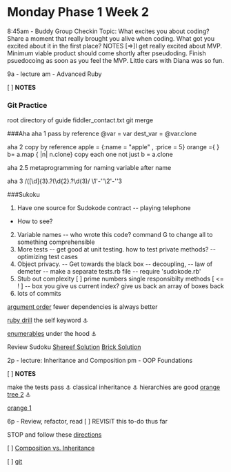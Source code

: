 # Monday Phase 1 Week 2
8:45am - Buddy Group Checkin
Topic: What excites you about coding? Share a moment that really brought you alive when coding. What got you excited about it in the first place?
NOTES
[=>]I get really excited about MVP. Minimum viable product should come shortly after pseudoding. Finish psuedocoing as soon as you feel the MVP.
Little cars with Diana was so fun.

9a - lecture
am - Advanced Ruby

[ ] **NOTES**
### Git Practice
root directory of guide fiddler_contact.txt git merge

###Aha
aha 1 pass by reference
@var = var
dest_var = @var.clone

aha 2  copy by reference
apple = {:name = "apple" , :price = 5}
orange ={ }
b= a.map { |n| n.clone}
copy each one not just
b = a.clone

aha 2.5 metaprogramming for naming variable after name

aha 3
/([\d]{3}.?(\d{2}.?\d(3)/
\1'-''\2'-'\'3

###Sukoku
1.  Have one source for Sudokode contract
-- playing telephone
- How to see?
2. Variable names
-- who wrote this code? command G to change all to something comprehensible
3. More tests
-- get good at unit testing. how to test private methods?
-- optimizing test cases
4. Object privacy.
-- Get towards the black box
-- decoupling,
-- law of demeter
-- make a separate tests.rb file
--  require 'sudokode.rb'
5. Stub out complexity
[  ] prime numbers single responsibilty methods [ <= ! ]
--  box  you give us current index? give us back an array of boxes  back
6. lots of commits









[argument order](https://github.com/sf-fiddler-crabs-2015/design-drill-argument-order-dependency-challenge)
fewer dependencies is always better

[ruby drill](https://github.com/sf-fiddler-crabs-2015/ruby-drill-the-self-keyword-challenge) the self keyword :anchor:

[enumerables]( https://github.com/sf-fiddler-crabs-2015/review-enumerable-methods-challenge) under the hood  :anchor:

Review Sudoku
[Shereef Solution](https://gist.github.com/shereefb/fd9a62cda2d49e7c0ba7)
[Brick Solution](https://gist.github.com/brickthorn/6f03b3dc74eb690d8293)

2p - lecture: Inheritance and Composition
pm - OOP Foundations

[ ] **NOTES**





make the tests pass :anchor:
classical inheritance :anchor: hierarchies are good
[orange tree 2](https://github.com/sf-fiddler-crabs-2015/orange-tree-2-groves-challenge) :anchor:

[orange 1](https://github.com/sf-fiddler-crabs-2015/orange-tree-1-just-oranges-challenge/tree/pair-debwolfe)

6p - Review, refactor, read
[ ]  REVISIT this to-do thus far

STOP and follow these [directions](https://github.com/sf-fiddler-crabs-2015/phase-1-guide/blob/master/week-1/reference/guide-your-learning.md)


[ ] [Composition vs. Inheritance](https://github.com/sf-fiddler-crabs-2015/phase-1-guide/blob/master/week-2/discussions/intro-to-oo.md)

[ ] [git](http://pcottle.github.io/learnGitBranching)
